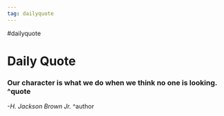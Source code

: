 ```yaml
---
tag: dailyquote
---
```


#dailyquote

# Daily Quote

### Our character is what we do when we think no one is looking. ^quote
*-H. Jackson Brown Jr.* ^author
